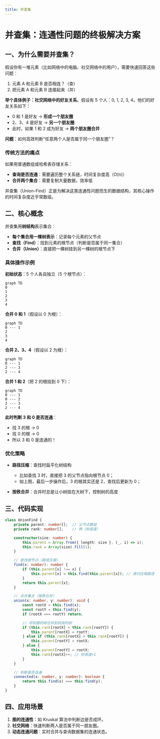 ```yaml
---
title: 并查集
---
```

# 并查集：连通性问题的终极解决方案

## 一、为什么需要并查集？

假设你有一堆元素（比如网络中的电脑、社交网络中的用户），需要快速回答这些问题：

1. 元素 A 和元素 B 是否相连？（查）
2. 把元素 A 和元素 B 连接起来（并）

**举个具体例子：社交网络中的好友关系**。假设有 5 个人：0, 1, 2, 3, 4。他们的好友关系如下：

- 0 和 1 是好友 → **形成一个朋友圈**
- 2、3、4 是好友 → **另一个朋友圈**
- 此时，如果 1 和 2 成为好友 → **两个朋友圈合并**

**问题**：如何高效判断“任意两个人是否属于同一个朋友圈”？

### **传统方法的痛点**

如果用普通数组或哈希表存储关系：

- **查询是否连通**：需要遍历整个关系链，时间复杂度高（O(n)）
- **合并两个集合**：需要复制大量数据，效率低

并查集（Union-Find）正是为解决这类连通性问题而生的数据结构，其核心操作的时间复杂度近乎常数级。

## 二、核心概念

并查集用**树结构**表示集合：

- **每个集合用一棵树表示**：记录每个元素的父节点
- **查找（Find）**：找到元素的根节点（判断是否属于同一集合）
- **合并（Union）**：直接把一棵树挂到另一棵树的根节点下

### **具体操作示例**

**初始状态**：5 个人各自独立（5 个根节点）：

```mermaid
graph TD
0
1
2
3
4
```

**合并 0 和 1**（假设以 0 为根）：

```mermaid
graph TD
0 --- 1
2
3
4
```

**合并 2、3、4**（假设以 2 为根）：

```mermaid
graph TD
0 --- 1
2 --- 3
2 --- 4

```

**合并 1 和 2**（把 2 的根挂到 0 下）：

```mermaid
graph TD
0 --- 1
0 --- 2
2 --- 3
2 --- 4
```

**此时判断 3 和 0 是否连通**：

- 找 3 的根 → 0
- 找 0 的根 → 0
- 所以 3 和 0 是连通的！

### 优化策略

- **路径压缩**：查找时扁平化树结构
  - 比如查找 3 时，直接把 3 的父节点指向根节点 0；
  - 如上图，最后一步操作后，3 的根其实还是 2，查找后更新为 0；

- **按秩合并**：合并时总是让小树挂在大树下，控制树的高度

## 三、代码实现

```typescript
class UnionFind {
    private parent: number[];  // 父节点数组
    private rank: number[];    // 秩（树高度）

    constructor(size: number) {
        this.parent = Array.from({ length: size }, (_, i) => i);
        this.rank = Array(size).fill(1);
    }

    // 查找根节点（路径压缩）
    find(x: number): number {
        if (this.parent[x] !== x) {
            this.parent[x] = this.find(this.parent[x]); // 递归压缩路径
        }
        return this.parent[x];
    }

    // 合并集合（按秩合并）
    union(x: number, y: number): void {
        const rootX = this.find(x);
        const rootY = this.find(y);
        if (rootX === rootY) return;

        // 将较矮的树合并到较高的树
        if (this.rank[rootX] < this.rank[rootY]) {
            this.parent[rootX] = rootY;
        } else if (this.rank[rootX] > this.rank[rootY]) {
            this.parent[rootY] = rootX;
        } else {
            this.parent[rootY] = rootX;
            this.rank[rootX]++; // 树高度+1
        }
    }

    // 判断是否连通
    connected(x: number, y: number): boolean {
        return this.find(x) === this.find(y);
    }
}
```

## **四、应用场景**

1. **图的连通性**：如 Kruskal 算法中判断边是否成环。
2. **社交网络**：快速判断两人是否属于同一朋友圈。
3. **动态连通问题**：实时合并与查询数据集的连通状态。

